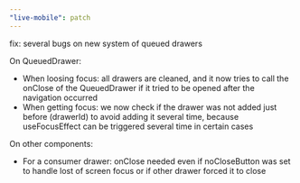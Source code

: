 ```yaml
---
"live-mobile": patch
---
```


fix: several bugs on new system of queued drawers

On QueuedDrawer:
- When loosing focus: all drawers are cleaned, and it now tries to call the onClose of the QueuedDrawer if it tried to be opened after the navigation occurred
- When getting focus: we now check if the drawer was not added just before (drawerId) to avoid adding it several time, because useFocusEffect can be triggered several time in certain cases

On other components:
- For a consumer drawer: onClose needed even if noCloseButton was set to handle lost of screen focus or if other drawer forced it to close
